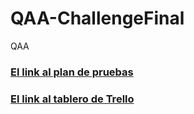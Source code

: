 # QAA-ChallengeFinal
QAA

### [El link al plan de pruebas](https://docs.google.com/spreadsheets/d/1z-j5-J0RYJ0kgZFyTszK3T63HLE2SvzO/edit?gid=870728323#gid=870728323)
### [El link al tablero de Trello]([https://docs.google.com/spreadsheets/d/1z-j5-J0RYJ0kgZFyTszK3T63HLE2SvzO/edit?gid=870728323#gid=870728323](https://trello.com/b/yyU3kPz0/qa-automation-trabajo-final))

